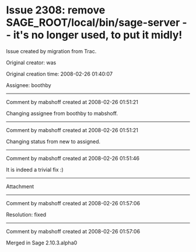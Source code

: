 # Issue 2308: remove SAGE_ROOT/local/bin/sage-server -- it's no longer used, to put it midly!

Issue created by migration from Trac.

Original creator: was

Original creation time: 2008-02-26 01:40:07

Assignee: boothby




---

Comment by mabshoff created at 2008-02-26 01:51:21

Changing assignee from boothby to mabshoff.


---

Comment by mabshoff created at 2008-02-26 01:51:21

Changing status from new to assigned.


---

Comment by mabshoff created at 2008-02-26 01:51:46

It is indeed a trivial fix :)


---

Attachment


---

Comment by mabshoff created at 2008-02-26 01:57:06

Resolution: fixed


---

Comment by mabshoff created at 2008-02-26 01:57:06

Merged in Sage 2.10.3.alpha0
